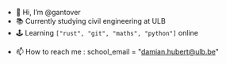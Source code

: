 - 👋 Hi, I’m @gantover
- 📚 Currently studying civil engineering at ULB
- 🕹️ Learning ```["rust", "git", "maths", "python"]``` online
<!--- - 💞️ I’m looking to make an interactive math, physics learning platform --->
- 📫 How to reach me : school_email = "damian.hubert@ulb.be"

<!---
gantover/gantover is a ✨ special ✨ repository because its `README.md` (this file) appears on your GitHub profile.
You can click the Preview link to take a look at your changes.
--->
